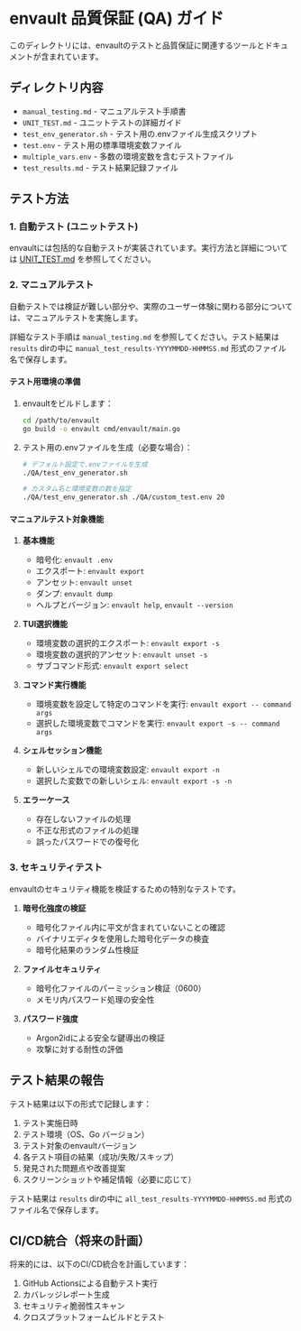 # envault 品質保証 (QA) ガイド

このディレクトリには、envaultのテストと品質保証に関連するツールとドキュメントが含まれています。

## ディレクトリ内容

- `manual_testing.md` - マニュアルテスト手順書
- `UNIT_TEST.md` - ユニットテストの詳細ガイド
- `test_env_generator.sh` - テスト用の.envファイル生成スクリプト
- `test.env` - テスト用の標準環境変数ファイル
- `multiple_vars.env` - 多数の環境変数を含むテストファイル
- `test_results.md` - テスト結果記録ファイル

## テスト方法

### 1. 自動テスト (ユニットテスト)

envaultには包括的な自動テストが実装されています。実行方法と詳細については [UNIT_TEST.md](./UNIT_TEST.md) を参照してください。

### 2. マニュアルテスト

自動テストでは検証が難しい部分や、実際のユーザー体験に関わる部分については、マニュアルテストを実施します。

詳細なテスト手順は `manual_testing.md` を参照してください。テスト結果は `results` dirの中に `manual_test_results-YYYYMMDD-HHMMSS.md` 形式のファイル名で保存します。

#### テスト用環境の準備

1. envaultをビルドします：
   ```bash
   cd /path/to/envault
   go build -o envault cmd/envault/main.go
   ```

2. テスト用の.envファイルを生成（必要な場合）：
   ```bash
   # デフォルト設定で.envファイルを生成
   ./QA/test_env_generator.sh
   
   # カスタム名と環境変数の数を指定
   ./QA/test_env_generator.sh ./QA/custom_test.env 20
   ```

#### マニュアルテスト対象機能

1. **基本機能**
   - 暗号化: `envault .env`
   - エクスポート: `envault export`
   - アンセット: `envault unset`
   - ダンプ: `envault dump`
   - ヘルプとバージョン: `envault help`, `envault --version`

2. **TUI選択機能**
   - 環境変数の選択的エクスポート: `envault export -s`
   - 環境変数の選択的アンセット: `envault unset -s`
   - サブコマンド形式: `envault export select`

3. **コマンド実行機能**
   - 環境変数を設定して特定のコマンドを実行: `envault export -- command args`
   - 選択した環境変数でコマンドを実行: `envault export -s -- command args`

4. **シェルセッション機能**
   - 新しいシェルでの環境変数設定: `envault export -n`
   - 選択した変数での新しいシェル: `envault export -s -n`

5. **エラーケース**
   - 存在しないファイルの処理
   - 不正な形式のファイルの処理
   - 誤ったパスワードでの復号化

### 3. セキュリティテスト

envaultのセキュリティ機能を検証するための特別なテストです。

1. **暗号化強度の検証**
   - 暗号化ファイル内に平文が含まれていないことの確認
   - バイナリエディタを使用した暗号化データの検査
   - 暗号化結果のランダム性検証

2. **ファイルセキュリティ**
   - 暗号化ファイルのパーミッション検証（0600）
   - メモリ内パスワード処理の安全性

3. **パスワード強度**
   - Argon2idによる安全な鍵導出の検証
   - 攻撃に対する耐性の評価

## テスト結果の報告

テスト結果は以下の形式で記録します：

1. テスト実施日時
2. テスト環境（OS、Go バージョン）
3. テスト対象のenvaultバージョン
4. 各テスト項目の結果（成功/失敗/スキップ）
5. 発見された問題点や改善提案
6. スクリーンショットや補足情報（必要に応じて）

テスト結果は `results` dirの中に `all_test_results-YYYYMMDD-HHMMSS.md` 形式のファイル名で保存します。

## CI/CD統合（将来の計画）

将来的には、以下のCI/CD統合を計画しています：

1. GitHub Actionsによる自動テスト実行
2. カバレッジレポート生成
3. セキュリティ脆弱性スキャン
4. クロスプラットフォームビルドとテスト
